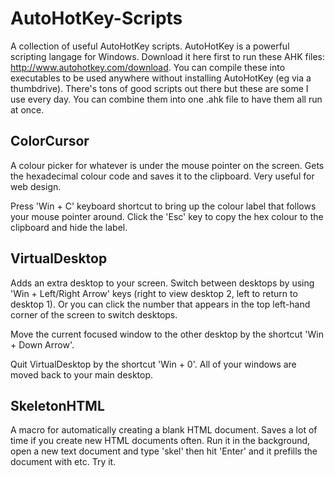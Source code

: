 AutoHotKey-Scripts
==================

A collection of useful AutoHotKey scripts. AutoHotKey is a powerful scripting langage for Windows. Download it here first to run these AHK files: http://www.autohotkey.com/download. You can compile these into executables to be used anywhere without installing AutoHotKey (eg via a thumbdrive). There's tons of good scripts out there but these are some I use every day. You can combine them into one .ahk file to have them all run at once.

## ColorCursor ##

A colour picker for whatever is under the mouse pointer on the screen. Gets the hexadecimal colour code and saves it to the clipboard. Very useful for web design. 

Press 'Win + C' keyboard shortcut to bring up the colour label that follows your mouse pointer around. Click the 'Esc' key to copy the hex colour to the clipboard and hide the label.

## VirtualDesktop ##

Adds an extra desktop to your screen. Switch between desktops by using 'Win + Left/Right Arrow' keys (right to view desktop 2, left to return to desktop 1). Or you can click the number that appears in the top left-hand corner of the screen to switch desktops. 

Move the current focused window to the other desktop by the shortcut 'Win + Down Arrow'. 

Quit VirtualDesktop by the shortcut 'Win + 0'. All of your windows are moved back to your main desktop.

## SkeletonHTML ##

A macro for automatically creating a blank HTML document. Saves a lot of time if you create new HTML documents often. Run it in the background, open a new text document and type 'skel' then hit 'Enter' and it prefills the document with <html> <head> etc. Try it.



